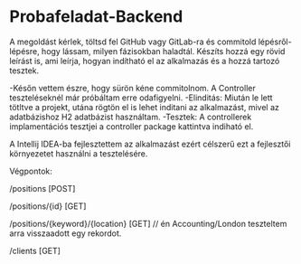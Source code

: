 # Probafeladat-Backend

A megoldást kérlek, töltsd fel GitHub vagy GitLab-ra és commitold lépésről-lépésre, hogy
lássam, milyen fázisokban haladtál. Készíts hozzá egy rövid leírást is, ami leírja, hogyan
indítható el az alkalmazás és a hozzá tartozó tesztek.

-Későn vettem észre, hogy sürön kéne commitolnom. A Controller teszteléseknél már próbáltam erre odafigyelni.
-Elinditás: Miután le lett tötltve a projekt, utána rögtön el is lehet inditani az alkalmazást, mivel az adatbázishoz H2 adatbázist használtam.
-Tesztek: A controllerek implamentációs tesztjei a controller package kattintva indiható el.

A Intellij IDEA-ba fejlesztettem az alkalmazást ezért célszerű ezt a fejlesztői környezetet használni a tesztelésére.

Végpontok:

/positions [POST]

/positions/{id} [GET]

/positions/{keyword}/{location} [GET] // én Accounting/London teszteltem arra visszaadott egy rekordot.

/clients [GET]
